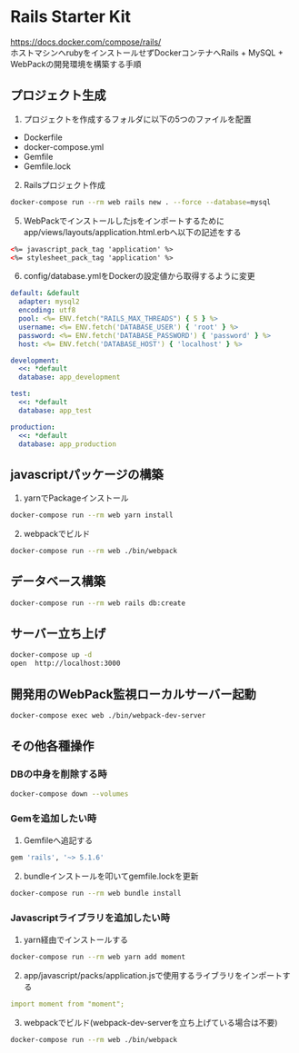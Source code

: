 # Rails Starter Kit

https://docs.docker.com/compose/rails/  
ホストマシンへrubyをインストールせずDockerコンテナへRails + MySQL + WebPackの開発環境を構築する手順

## プロジェクト生成

1. プロジェクトを作成するフォルダに以下の5つのファイルを配置
- Dockerfile
- docker-compose.yml
- Gemfile
- Gemfile.lock

2. Railsプロジェクト作成
```bash
docker-compose run --rm web rails new . --force --database=mysql
```

5. WebPackでインストールしたjsをインポートするためにapp/views/layouts/application.html.erbへ以下の記述をする
```xml
<%= javascript_pack_tag 'application' %>
<%= stylesheet_pack_tag 'application' %>
```

6. config/database.ymlをDockerの設定値から取得するように変更
```yml
default: &default
  adapter: mysql2
  encoding: utf8
  pool: <%= ENV.fetch("RAILS_MAX_THREADS") { 5 } %>
  username: <%= ENV.fetch('DATABASE_USER') { 'root' } %>
  password: <%= ENV.fetch('DATABASE_PASSWORD') { 'password' } %>
  host: <%= ENV.fetch('DATABASE_HOST') { 'localhost' } %>

development:
  <<: *default
  database: app_development

test:
  <<: *default
  database: app_test

production:
  <<: *default
  database: app_production
```

## javascriptパッケージの構築

1. yarnでPackageインストール
```bash
docker-compose run --rm web yarn install
```

2. webpackでビルド
```bash
docker-compose run --rm web ./bin/webpack
```

## データベース構築

```bash
docker-compose run --rm web rails db:create
```

## サーバー立ち上げ

```bash
docker-compose up -d
open  http://localhost:3000
```

## 開発用のWebPack監視ローカルサーバー起動

```bash
docker-compose exec web ./bin/webpack-dev-server
```

## その他各種操作

### DBの中身を削除する時

```bash
docker-compose down --volumes
```

### Gemを追加したい時

1. Gemfileへ追記する
```ruby
gem 'rails', '~> 5.1.6'
```

2. bundleインストールを叩いてgemfile.lockを更新
```bash
docker-compose run --rm web bundle install
```

### Javascriptライブラリを追加したい時

1. yarn経由でインストールする
```bash
docker-compose run --rm web yarn add moment
```

2. app/javascript/packs/application.jsで使用するライブラリをインポートする
```yml
import moment from "moment";
```

3. webpackでビルド(webpack-dev-serverを立ち上げている場合は不要)
```bash
docker-compose run --rm web ./bin/webpack
```

